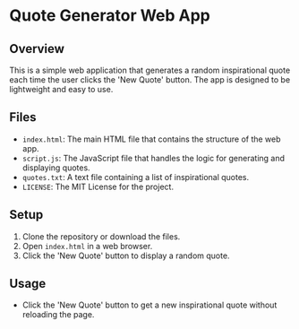 # Quote Generator Web App

## Overview
This is a simple web application that generates a random inspirational quote each time the user clicks the 'New Quote' button. The app is designed to be lightweight and easy to use.

## Files
- `index.html`: The main HTML file that contains the structure of the web app.
- `script.js`: The JavaScript file that handles the logic for generating and displaying quotes.
- `quotes.txt`: A text file containing a list of inspirational quotes.
- `LICENSE`: The MIT License for the project.

## Setup
1. Clone the repository or download the files.
2. Open `index.html` in a web browser.
3. Click the 'New Quote' button to display a random quote.

## Usage
- Click the 'New Quote' button to get a new inspirational quote without reloading the page.